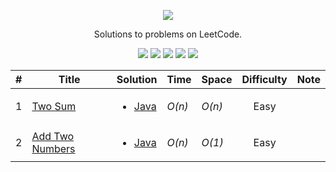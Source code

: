 [CopyrightLicense]:https://github.com/RyanFehr/LeetCode/blob/master/LICENSE
<p align="center">
	<a href="https://leetcode.com/rfehr/"><img src="https://discuss.leetcode.com/assets/uploads/system/site-logo.png?v=qgb1lp804jg" ></a>
</p>
<p align="center">
    Solutions to problems on LeetCode.
</p>
<p align="center">
	<img src="https://img.shields.io/badge/Solved-29/665-blue.svg">
    <img src="https://img.shields.io/badge/Easy-19-brightgreen.svg">
    <img src="https://img.shields.io/badge/Medium-10-yellow.svg">
    <img src="https://img.shields.io/badge/Hard-0-red.svg">
	<img src="https://img.shields.io/badge/Language-Java-orange.svg">
</p>


| #  | Title           |  Solution       |  Time           | Space           | Difficulty    | Note
-----|---------------- |:---------------:| --------------- | --------------- |:-------------:| -----
| 1 |[Two Sum](https://leetcode.com/problems/two-sum/description/)| <ul><li>[Java](./Solutions/Two%20Sum/Solution.java)</li><ul> | _O(n)_ | _O(n)_| Easy | ||
| 2 |[Add Two Numbers](https://leetcode.com/problems/add-two-numbers/description/)| <ul><li>[Java](./Solutions/Add%20Two%20Numbers/Solution.java)</li><ul> | _O(n)_ | _O(1)_| Easy | ||